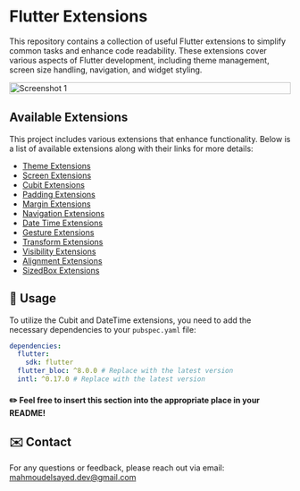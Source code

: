 # Flutter Extensions

This repository contains a collection of useful Flutter extensions to simplify common tasks and enhance code readability. These extensions cover various aspects of Flutter development, including theme management, screen size handling, navigation, and widget styling.
<div style="display: flex; justify-content: space-between;">
  <img src="https://github.com/user-attachments/assets/4a97bae8-af8d-44d3-bb92-b5226dab348c" alt="Screenshot 1" style="width: 100%;"/>
</div>

## Available Extensions
This project includes various extensions that enhance functionality. Below is a list of available extensions along with their links for more details:
  - [Theme Extensions](https://github.com/MAHMOUDELSAYED69/Context-Extensions/blob/56ebac4dddd10ce990a182f7e4024cbd4e7dd1af/extentions/context_extensions.dart#L6C1-L6C11)
  - [Screen Extensions](https://github.com/MAHMOUDELSAYED69/Context-Extensions/blob/56ebac4dddd10ce990a182f7e4024cbd4e7dd1af/extentions/context_extensions.dart#L71)
  - [Cubit Extensions](https://github.com/MAHMOUDELSAYED69/Context-Extensions/blob/56ebac4dddd10ce990a182f7e4024cbd4e7dd1af/extentions/context_extensions.dart#L125)
  - [Padding Extensions](https://github.com/MAHMOUDELSAYED69/Context-Extensions/blob/56ebac4dddd10ce990a182f7e4024cbd4e7dd1af/extentions/context_extensions.dart#L130)
  - [Margin Extensions](https://github.com/MAHMOUDELSAYED69/Context-Extensions/blob/56ebac4dddd10ce990a182f7e4024cbd4e7dd1af/extentions/context_extensions.dart#L167)
  - [Navigation Extensions](https://github.com/MAHMOUDELSAYED69/Context-Extensions/blob/56ebac4dddd10ce990a182f7e4024cbd4e7dd1af/extentions/context_extensions.dart#L204)
  - [Date Time Extensions](https://github.com/MAHMOUDELSAYED69/Context-Extensions/blob/56ebac4dddd10ce990a182f7e4024cbd4e7dd1af/extentions/context_extensions.dart#L258C11-L258C30)
  - [Gesture Extensions](https://github.com/MAHMOUDELSAYED69/Context-Extensions/blob/56ebac4dddd10ce990a182f7e4024cbd4e7dd1af/extentions/context_extensions.dart#L340)
  - [Transform Extensions](https://github.com/MAHMOUDELSAYED69/Context-Extensions/blob/56ebac4dddd10ce990a182f7e4024cbd4e7dd1af/extentions/context_extensions.dart#L366C11-L366C31)
  - [Visibility Extensions](https://github.com/MAHMOUDELSAYED69/Context-Extensions/blob/56ebac4dddd10ce990a182f7e4024cbd4e7dd1af/extentions/context_extensions.dart#L387)
  - [Alignment Extensions](https://github.com/MAHMOUDELSAYED69/Context-Extensions/blob/56ebac4dddd10ce990a182f7e4024cbd4e7dd1af/extentions/context_extensions.dart#L408)
  - [SizedBox Extensions](https://github.com/MAHMOUDELSAYED69/Context-Extensions/blob/56ebac4dddd10ce990a182f7e4024cbd4e7dd1af/extentions/context_extensions.dart#L444C11-L444C30)

## 🚀 Usage

To utilize the Cubit and DateTime extensions, you need to add the necessary dependencies to your `pubspec.yaml` file:

```yaml
dependencies:
  flutter:
    sdk: flutter
  flutter_bloc: ^8.0.0 # Replace with the latest version
  intl: ^0.17.0 # Replace with the latest version
```

#### ✏️ Feel free to insert this section into the appropriate place in your README!

## ✉️ Contact

For any questions or feedback, please reach out via email: [mahmoudelsayed.dev@gmail.com](mahmoudelsayed.dev@gmail.com)
